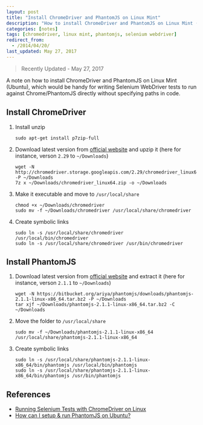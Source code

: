 ```yaml
---
layout: post
title: "Install ChromeDriver and PhantomJS on Linux Mint"
description: "How to install ChromeDriver and PhantomJS on Linux Mint (Ubuntu)"
categories: [notes]
tags: [chromedriver, linux mint, phantomjs, selenium webdriver]
redirect_from:
  - /2014/04/20/
last_updated: May 27, 2017
---
```


> Recently Updated - May 27, 2017

A note on how to install ChromeDriver and PhantomJS on Linux Mint (Ubuntu),
which would be handy for writing Selenium WebDriver tests
to run against Chrome/PhantomJS directly without specifying paths in code.

## Install ChromeDriver

1. Install unzip

	   sudo apt-get install p7zip-full

2. Download latest version from [official website](http://chromedriver.storage.googleapis.com/index.html)
   and upzip it (here for instance, verson `2.29` to `~/Downloads`)

	   wget -N http://chromedriver.storage.googleapis.com/2.29/chromedriver_linux64.zip -P ~/Downloads
	   7z x ~/Downloads/chromedriver_linux64.zip -o ~/Downloads

3. Make it executable and move to `/usr/local/share`

	   chmod +x ~/Downloads/chromedriver
	   sudo mv -f ~/Downloads/chromedriver /usr/local/share/chromedriver

4. Create symbolic links

	   sudo ln -s /usr/local/share/chromedriver /usr/local/bin/chromedriver
	   sudo ln -s /usr/local/share/chromedriver /usr/bin/chromedriver

## Install PhantomJS

1. Download latest version from [official website](http://phantomjs.org/download.html)
   and extract it (here for instance, verson `2.1.1` to `~/Downloads`)

	   wget -N https://bitbucket.org/ariya/phantomjs/downloads/phantomjs-2.1.1-linux-x86_64.tar.bz2 -P ~/Downloads
	   tar xjf ~/Downloads/phantomjs-2.1.1-linux-x86_64.tar.bz2 -C ~/Downloads

2. Move the folder to `/usr/local/share`

	   sudo mv -f ~/Downloads/phantomjs-2.1.1-linux-x86_64 /usr/local/share/phantomjs-2.1.1-linux-x86_64

3. Create symbolic links

	   sudo ln -s /usr/local/share/phantomjs-2.1.1-linux-x86_64/bin/phantomjs /usr/local/bin/phantomjs
	   sudo ln -s /usr/local/share/phantomjs-2.1.1-linux-x86_64/bin/phantomjs /usr/bin/phantomjs

## References

- [Running Selenium Tests with ChromeDriver on Linux](http://selftechy.com/2011/08/17/running-selenium-tests-with-chromedriver-on-linux)
- [How can I setup & run PhantomJS on Ubuntu?](http://stackoverflow.com/q/8778513/1177636)
